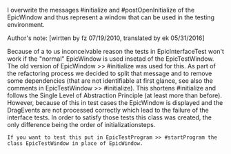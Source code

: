 I overwrite the messages #initialize and #postOpenInitialize of the EpicWindow and thus represent a window that can be used in the testing environment.

Author's note:
[wirtten by fz 07/19/2010, translated by ek 05/31/2016]

Because of a to us inconceivable reason the tests in EpicInterfaceTest won't work if the "normal" EpicWindow is used insetad of the EpicTestWindow.
	The old version of EpicWindow >> #initialize was used for this.
	As part of the refactoring process we decided to split that message and to remove some dependencies (that are not identifiable at first glance, see also the comments in EpicTestWindow >> #initialize). This shortens #initialize and follows the Single Level of Abstraction Principle (at least more than before).
	However, because of this in test cases the EpicWindow is displayed and the DragEvents are not processed correctly which lead to the failure of the interface tests. In order to satisfy those tests this class was created, the only difference being the order of initializationsteps.
	
	If you want to test this put in EpicTestProgram >> #startProgram the class EpicTestWindow in place of EpicWindow.
	